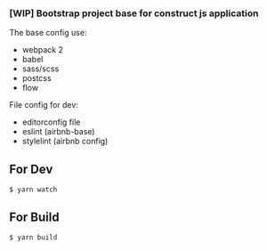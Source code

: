 ### [WIP] Bootstrap project base for construct js application ###

The base config use:
* webpack 2
* babel
* sass/scss
* postcss
* flow

File config for dev:
* editorconfig file
* eslint (airbnb-base)
* stylelint (airbnb config)

## For Dev ##

    $ yarn watch

## For Build ##

    $ yarn build